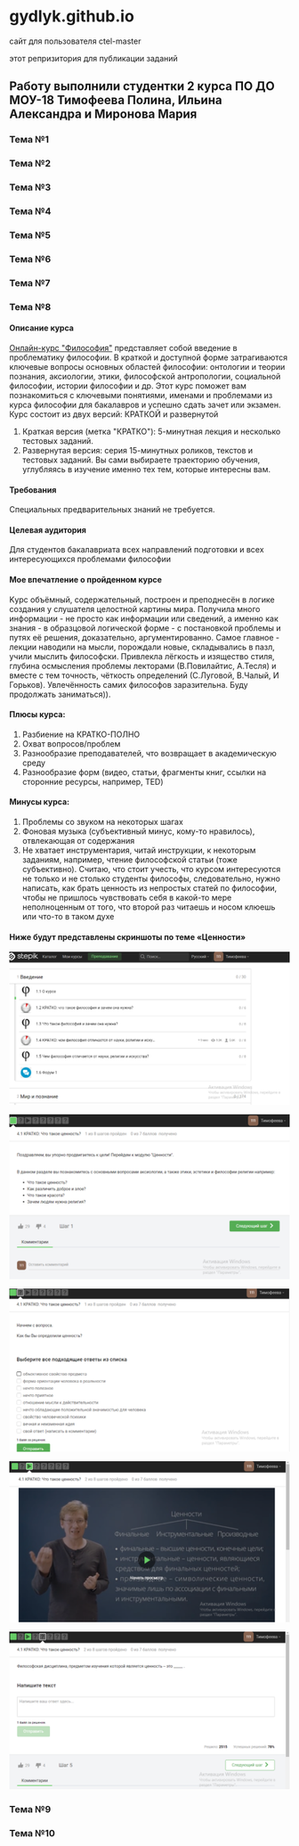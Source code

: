 # gydlyk.github.io
сайт для пользователя ctel-master

этот репризитория для публикации заданий

## Работу выполнили студентки 2 курса ПО ДО МОУ-18  Тимофеева Полина, Ильина Александра и Миронова Мария 

### Тема №1  

### Тема №2

### Тема №3

### Тема №4

### Тема №5

### Тема №6

### Тема №7

### Тема №8
#### Описание курса

[Онлайн-курс "Философия"](https://stepik.org/course/6667) представляет собой введение в проблематику философии.
В краткой и доступной форме затрагиваются ключевые вопросы основных областей философии: онтологии и теории познания, аксиологии, этики, философской антропологии, социальной философии, истории философии и др.
Этот курс поможет вам познакомиться с ключевыми понятиями, именами и проблемами из курса философии для бакалавров и успешно сдать зачет или экзамен.
Курс состоит из двух версий: КРАТКОЙ и развернутой
1.	Краткая версия (метка "КРАТКО"): 5-минутная лекция и несколько тестовых заданий.
2.	Развернутая версия: серия 15-минутных роликов, текстов и тестовых заданий.
Вы сами выбираете траекторию обучения, углубляясь в изучение именно тех тем, которые интересны вам.

#### Требования
Специальных предварительных знаний не требуется.
#### Целевая аудитория
Для студентов бакалавриата всех направлений подготовки и всех интересующихся проблемами философии
#### Мое впечатление о пройденном курсе 
Kурс объёмный, содержательный, построен и преподнесён в логике создания у слушателя целостной картины мира. Получила много информации - не просто как информации или сведений, а именно как знания - в образцовой логической форме - с постановкой проблемы и путях её решения, доказательно, аргументированно. Самое главное - лекции наводили на мысли, порождали новые, складывались в пазл, учили мыслить философски. Привлекла лёгкость и изящество стиля, глубина осмысления проблемы лекторaми (В.Повилайтис, А.Тесля) и вместе с тем точность, чёткость определений (С.Луговой, В.Чалый, И Горьков). Увлечённость самих философов заразительна. Буду продолжать заниматься)).
#### Плюсы курса: 
1) Разбиение на КРАТКО-ПОЛНО 
2) Охват вопросов/проблем 
3) Разнообразие преподавателей, что возвращает в академическую среду 
4) Разнообразие форм (видео, статьи, фрагменты книг, ссылки на сторонние ресурсы, например, TED) 
#### Минусы курса: 
1) Проблемы со звуком на некоторых шагах 
2) Фоновая музыка (субъективный минус, кому-то нравилось), отвлекающая от содержания 
3) Не хватает инструментария, читай инструкции, к некоторым заданиям, например, чтение философской статьи (тоже субъективно). Считаю, что стоит учесть, что курсом интересуются не только и не столько студенты философы, следовательно, нужно написать, как брать ценность из непростых статей по философии, чтобы не пришлось чувствовать себя в какой-то мере неполноценным от того, что второй раз читаешь и носом клюешь или что-то в таком духе

#### Ниже будут представлены скриншоты по теме «Ценности»
![Image alt](https://github.com/Gydlyk/gydlyk.github.io/blob/master/1.png)

![Alt text](https://github.com/Gydlyk/gydlyk.github.io/blob/master/2.png)

![Alt text](https://github.com/Gydlyk/gydlyk.github.io/blob/master/3.png)

![Alt text](https://github.com/Gydlyk/gydlyk.github.io/blob/master/4.png)

![Alt text](https://github.com/Gydlyk/gydlyk.github.io/blob/master/5.png)


### Тема №9

### Тема №10
